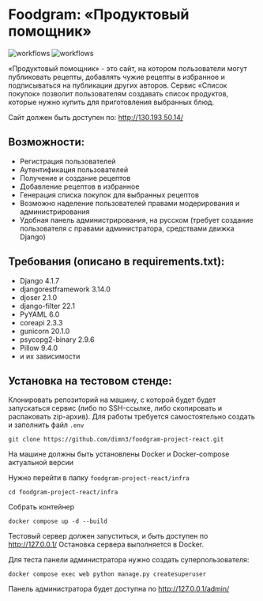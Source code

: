 # Foodgram: «Продуктовый помощник»

![workflows](https://github.com/dimn3/foodgram-project-react/actions/workflows/foodgram_workflow.yml/badge.svg)
![workflows](https://github.com/dimn3/foodgram-project-react/actions/workflows/flake8_workflow.yml/badge.svg)

«Продуктовый помощник» - это сайт, на котором пользователи могут публиковать рецепты, добавлять чужие рецепты в избранное и подписываться на публикации других авторов. Сервис «Список покупок» позволит пользователям создавать список продуктов, которые нужно купить для приготовления выбранных блюд.

Сайт должен быть доступен по: http://130.193.50.14/


## Возможности:
- Регистрация пользователей
- Аутентификация пользователей
- Получение и создание рецептов
- Добавление рецептов в избранное
- Генерация списка покупок для выбранных рецептов
- Возможно наделение пользователей правами модерирования и администрирования
- Удобная панель администрирования, на русском (требует создание пользователя с правами администратора, средствами движка Django)

## Требования (описано в requirements.txt):
- Django 4.1.7
- djangorestframework 3.14.0
- djoser 2.1.0
- django-filter 22.1
- PyYAML 6.0
- coreapi 2.3.3
- gunicorn 20.1.0 
- psycopg2-binary 2.9.6
- Pillow 9.4.0
- и их зависимости

## Установка на тестовом стенде:
Клонировать репозиторий на машину, с которой будет будет запускаться сервис (либо по SSH-ссылке, либо скопировать и распаковать zip-архив). Для работы требуется самостоятельно создать и заполнить файл `.env`

```
git clone https://github.com/dimn3/foodgram-project-react.git
```

На машине должны быть установлены Docker и Docker-compose актуальной версии

Нужно перейти в папку `foodgram-project-react/infra`

```
cd foodgram-project-react/infra
```

Cобрать контейнер 

```
docker compose up -d --build
```

Тестовый сервер должен запуститься, и быть доступен по http://127.0.0.1/
Остановка сервера выполняется в Docker. 

Для теста панели администратора нужно создать суперпользователя:

```
docker compose exec web python manage.py createsuperuser
```

Панель администратора будет доступна по http://127.0.0.1/admin/  